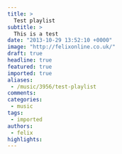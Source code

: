 ```yaml
---
title: >
  Test playlist
subtitle: >
  This is a test
date: "2013-10-29 13:52:10 +0000"
image: "http://felixonline.co.uk/"
draft: true
headline: true
featured: true
imported: true
aliases:
 - /music/3956/test-playlist
comments:
categories:
 - music
tags:
 - imported
authors:
 - felix
highlights:
---
```

